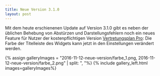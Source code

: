 ```yaml
---
title: Neue Version 3.1.0
layout: post
---
```


Mit dem heute erschienenen Update auf Version 3.1.0 gibt es neben der üblichen Behebung von Abstürzen und
Darstellungsfehlern noch ein neues Feature für Nutzer der kostenpflichtigen Version [Vertretungsplan Pro](/features/):
Die Farbe der Titelleiste des Widgets kann jetzt in den Einstellungen verändert werden.

{% assign galleryImages =  "2016-11-12-neue-version/farbe_1.png, 2016-11-12-neue-version/farbe_2.png" | split: ", "%}
{% include gallery_left.html images=galleryImages%}